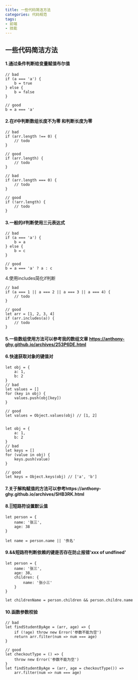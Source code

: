 ```yaml
---
title: 一些代码简洁方法
categories: 代码规范
tags:
- 前端
- 技能
--- 
```

## 一些代码简洁方法

#### 1.通过条件判断给变量赋值布尔值

```
// bad
if (a === 'a') {
    b = true
} else {
    b = false
}

// good
b = a === 'a'
```
<!-- more -->
#### 2.在if中判断数组长度不为零 和判断长度为零

```
// bad
if (arr.length !== 0) {
    // todo
}

// good
if (arr.length) {
    // todo
}

// bad
if (arr.length === 0) {
    // todo
}

// good
if (!arr.length) {
    // todo
}
```

#### 3.一般的if判断使用三元表达式

```
// bad
if (a === 'a') {
    b = a
} else {
    b = c
}

// good
b = a === 'a' ? a : c
```

4.使用includes简化if判断

```
// bad
if (a === 1 || a === 2 || a === 3 || a === 4) {
    // todo
}

// good
let arr = [1, 2, 3, 4]
if (arr.includes(a)) {
    // todo
}
```

#### 5.一些数组使用方法可以参考我的数组文章 https://anthony-ghy.github.io/archives/253P6DE.html

#### 6.快速获取对象的键值对

```
let obj = {
    a: 1,
    b: 2
}
// bad
let values = []
for (key in obj) {
    values.push(obj[key])
}

// good
let values = Object.values(obj) // [1, 2]


let obj = {
    a: 1,
    b: 2
}
// bad
let keys = []
for (value in obj) {
    keys.push(value)
}

// good
let keys = Object.keys(obj) // ['a', 'b']
```

#### 7.关于解构赋值的方法可以参考https://anthony-ghy.github.io/archives/SHB3RK.html

#### 8.||短路符设置默认值

```
let person = {
    name: '张三',
    age: 38
}

let name = person.name || '佚名'
```

#### 9.&&短路符判断依赖的键是否存在防止报错'xxx of undfined'

```
let person = {
    name: '张三',
    age: 38,
    children: {
        name: '张小三'
    }
}

let childrenName = person.children && person.childre.name
```

#### 10.函数参数校验

```
// bad
let findStudentByAge = (arr, age) => {
    if (!age) throw new Error('参数不能为空')
    return arr.filter(num => num === age)
}

// good
let checkoutType = () => {
    throw new Error('参数不能为空')
}
let findStudentByAge = (arr, age = checkoutType()) =>
    arr.filter(num => num === age)
```

